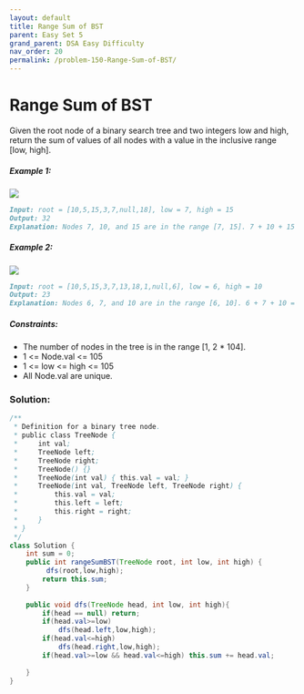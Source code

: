 ```yaml
---
layout: default
title: Range Sum of BST
parent: Easy Set 5
grand_parent: DSA Easy Difficulty
nav_order: 20
permalink: /problem-150-Range-Sum-of-BST/
---
```

# Range Sum of BST
Given the root node of a binary search tree and two integers low and high, return the sum of values of all nodes with a value in the inclusive range [low, high].

##### Example 1:
![](../../assets/images/ds/bst1.jpeg)

```markdown
Input: root = [10,5,15,3,7,null,18], low = 7, high = 15
Output: 32
Explanation: Nodes 7, 10, and 15 are in the range [7, 15]. 7 + 10 + 15 = 32.
```
##### Example 2:
![](../../assets/images/ds/bst2.jpeg)

```markdown
Input: root = [10,5,15,3,7,13,18,1,null,6], low = 6, high = 10
Output: 23
Explanation: Nodes 6, 7, and 10 are in the range [6, 10]. 6 + 7 + 10 = 23.
```
##### Constraints:
* The number of nodes in the tree is in the range [1, 2 * 104].
* 1 <= Node.val <= 105
* 1 <= low <= high <= 105
* All Node.val are unique.

### Solution:
```java
/**
 * Definition for a binary tree node.
 * public class TreeNode {
 *     int val;
 *     TreeNode left;
 *     TreeNode right;
 *     TreeNode() {}
 *     TreeNode(int val) { this.val = val; }
 *     TreeNode(int val, TreeNode left, TreeNode right) {
 *         this.val = val;
 *         this.left = left;
 *         this.right = right;
 *     }
 * }
 */
class Solution {
    int sum = 0;
    public int rangeSumBST(TreeNode root, int low, int high) {
         dfs(root,low,high);
        return this.sum;
    }
    
    public void dfs(TreeNode head, int low, int high){
        if(head == null) return;
        if(head.val>=low)
            dfs(head.left,low,high);
        if(head.val<=high)
            dfs(head.right,low,high);
        if(head.val>=low && head.val<=high) this.sum += head.val;
       
    }
}
```